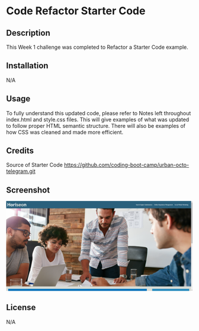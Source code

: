 # Code Refactor Starter Code

## Description

This Week 1 challenge was completed to Refactor a Starter Code example.

## Installation

N/A

## Usage

To fully understand this updated code, please refer to Notes left throughout index.html and style.css files. This will give examples of what was updated to follow proper HTML semantic structure. There will also be examples of how CSS was cleaned and made more efficient.

## Credits

Source of Starter Code
https://github.com/coding-boot-camp/urban-octo-telegram.git

## Screenshot

![Alt text](<Screenshot 2023-11-21 201918.png>)

## License

N/A
